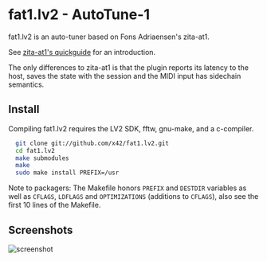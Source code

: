 fat1.lv2 - AutoTune-1
=====================

fat1.lv2 is an auto-tuner based on Fons Adriaensen's zita-at1.

See [zita-at1's quickguide](http://kokkinizita.linuxaudio.org/linuxaudio/zita-at1-doc/quickguide.html) for an introduction.

The only differences to zita-at1 is that the plugin reports its latency
to the host, saves the state with the session and the MIDI input has
sidechain semantics.


Install
-------

Compiling fat1.lv2 requires the LV2 SDK, fftw, gnu-make, and a c-compiler.

```bash
  git clone git://github.com/x42/fat1.lv2.git
  cd fat1.lv2
  make submodules
  make
  sudo make install PREFIX=/usr
```

Note to packagers: The Makefile honors `PREFIX` and `DESTDIR` variables as well
as `CFLAGS`, `LDFLAGS` and `OPTIMIZATIONS` (additions to `CFLAGS`), also
see the first 10 lines of the Makefile.


Screenshots
-----------

![screenshot](https://raw.github.com/x42/fat1.lv2/master/img/fat1_v1.png "Fat1 GUI")

